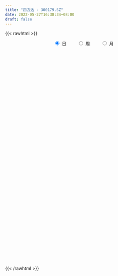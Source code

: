 ```yaml
---
title: "四方达 - 300179.SZ"
date: 2022-05-27T16:38:34+08:00
draft: false
---
```

{{< rawhtml >}}
    <div style="text-align: center">
        <label style="padding: 1rem;"><input style="margin-right: .5rem" type="radio" name="period" value="D" checked onclick="period_change(this)">日</label>
        <label style="padding: 1rem;"><input style="margin-right: .5rem" type="radio" name="period" value="W" onclick="period_change(this)">周</label>
        <label style="padding: 1rem;"><input style="margin-right: .5rem" type="radio" name="period" value="M" onclick="period_change(this)">月</label>
    </div>
    <div id="chart" style="height: 700px;"></div> 
    <script type="text/javascript">
        const D_v = [55169.76,237509.54,152431.48,102736.23,116347.28,94625.48,165888.0,326214.91,194761.85,277902.95,193048.29,144049.27,241532.39,280758.74,177147.04,230663.8,200253.14,243529.8,210269.92,152277.97,137807.2,123962.11,179457.22,224745.73,140567.1,150148.0,145175.74,113286.34,100735.34,136089.34,76545.89,95438.8,76073.37,92843.71,89727.0,61345.0,94853.0,81480.08,85098.0,127140.0,215016.65,155939.0,80072.23,90619.62,118832.3,139586.12,148298.43,118377.57,134030.0,152341.0,156439.61,142626.3,156570.6,143715.62,214878.84,154835.77,396480.86,374809.06,304233.77,292004.77,316497.52,232256.82,272748.02,628892.1899999999,464634.64,293963.44,210597.62,199505.0,682439.4300000001,993105.51,1148674.27,785308.36,878666.96,735585.05,772302.42,752712.5600000001,797863.71,833692.0699999999,472654.83,403532.79,484948.3,328249.71,331007.19,409784.98,498192.49,421152.36,491768.47,1095011.3999999999,644538.83,480660.0,349260.53,338906.07,213437.29,233504.9,433510.05,644675.78,741785.73,617320.4399999999,581242.96,586324.15,603654.55,571048.5,517440.82,679176.11,545571.96,502519.05,345502.3,474623.61,299179.25,271826.0,409347.2,382516.06,404260.24,363131.75,250948.57,414345.89,414756.64,504450.85,409149.7,559003.6,410180.44,371938.63,1093856.29,850964.03,590948.91,528193.53,395915.1,544866.01,392491.25,233895.18,226602.18,205789.87,380978.02,306729.76,203116.91,142967.67,222742.0,124529.02,97967.75,86202.42,151719.15,117739.23,127851.02,129588.48,144702.13,104345.3,113317.27,96699.07,75177.24,78412.06,175849.96,103275.02,107089.46,113549.1,190351.18,106105.94,66921.1,97752.57,69471.8,65305.05,56850.07,72501.08,42695.34,53534.77,71581.44,73802.54,211637.74,131926.47,72972.08,50324.61,60859.6,87342.31,27950.0,45683.37,59989.59,69652.61,37188.01,57978.0,49970.17,53156.74,57297.32,115356.38,75493.81,87256.42,61593.8,114878.4,299278.45,213695.92,291525.32,136023.0,99035.44,93867.22,70380.62,123637.77,141889.32,102283.08,110621.65,99440.02,111048.45,61665.22,65195.0,104443.99,93196.04,70375.98,39947.0,89115.56,77747.73,54127.78,49291.04,72540.38,110166.93,71597.56,97452.83,78560.32,203919.24,167678.32,141431.27,90365.01,81401.93,65323.98,58182.2,53412.51,60390.0,67888.07,56710.0,51309.65,89157.39,95162.22,93472.0,96591.45,77917.01,62577.6,100524.22,91894.72,68030.71,105859.43,87480.05,212513.67,80926.77,136527.55,165673.23,97849.28,174812.25,158553.96,112602.77,125278.71,163771.38,84279.71,62081.0,102017.6]
const D_histogram = [0.0,0.0210598291,0.0292786714,0.0257605716,0.0277752277,0.0247924946,0.0289881738,0.045055248,0.0529400673,0.0685641209,0.0676420138,0.0556050858,0.0581656928,0.0689707727,0.0631598809,0.0604967917,0.0700192296,0.0820533135,0.0699548967,0.0444818271,0.0169651545,0.004887633,0.0094908223,0.0255625731,0.0243092903,0.0198654252,0.0014840861,-0.0278636771,-0.0503576612,-0.0832162981,-0.0989611222,-0.1195210104,-0.120050686,-0.1038953662,-0.0868267774,-0.0756262271,-0.0595839604,-0.0520611608,-0.0412194248,-0.0274954849,-0.011345446,-0.0193844172,-0.0280791082,-0.0219869409,-0.008810436,0.0062212112,0.0209752857,0.0219706105,0.0231744384,0.0039713736,-0.0365973808,-0.0341026274,-0.0116894968,0.0118489698,0.0310027839,0.0463336465,0.0743135003,0.103479958,0.1035455781,0.1087444516,0.1230221309,0.1081380162,0.1080566441,0.1565782784,0.1624634475,0.1288207529,0.0757018159,0.0436200688,0.1124602303,0.2591983767,0.3564955432,0.3849822259,0.3960488311,0.3494035227,0.3090776727,0.152230496,0.1561397631,0.0828341451,-0.0026672526,-0.0721792258,-0.113821008,-0.1476772983,-0.1968785864,-0.2073593415,-0.1765943684,-0.1652218164,-0.1355911735,-0.0389632399,-0.0055130254,-0.0453111634,-0.1077705631,-0.2026117525,-0.2402017353,-0.3025692606,-0.2227072746,-0.0860954373,0.0746536816,0.1838606215,0.1965439843,0.229940179,0.2255425871,0.2137656463,0.1649466156,0.1563585054,0.1137297597,0.0096208012,-0.0363278685,-0.1262942551,-0.2031081654,-0.2544251889,-0.2462861198,-0.2249971636,-0.213938247,-0.241292271,-0.2313884577,-0.2038675367,-0.1458609382,-0.0784748058,-0.0270705183,0.0225326628,0.0377228294,0.0164214277,0.1047914322,0.1083348503,0.0876340638,0.088360805,0.0831331172,0.1023376476,0.0698836438,0.0225475011,-0.0170083667,-0.0438317698,-0.0324507334,-0.0678459756,-0.1126806253,-0.1308302825,-0.1705716311,-0.1894653274,-0.1932316738,-0.1830495784,-0.1495633624,-0.1347939247,-0.1156302241,-0.1116841021,-0.1223337882,-0.129807567,-0.1173723338,-0.0979482909,-0.0774915006,-0.0719612267,-0.054852667,-0.0669967924,-0.0896666769,-0.0779741902,-0.0349684294,-0.0115250929,0.0054741676,-0.0067199122,0.0042860426,0.017759431,0.0109727553,-0.0100963063,-0.0172917985,-0.0319675877,-0.0230480969,0.0047126516,0.0434549065,0.0263234009,0.0094709084,0.0019514418,0.0064150597,-0.0112152938,-0.0238750006,-0.0563136793,-0.0508191703,-0.017253842,0.0092111483,0.041304631,0.0477078134,0.037564412,0.036003172,0.0519462049,0.0536557085,0.0679300104,0.0757748661,0.0924076325,0.1492038499,0.1876511949,0.211516477,0.2053635592,0.1725921765,0.1550938919,0.1343305786,0.1276193285,0.0838278659,0.0520849899,-0.0005550657,-0.0501306153,-0.0408272878,-0.0454304172,-0.0820175314,-0.1493102287,-0.1534849617,-0.1456096797,-0.1340917031,-0.1295231982,-0.1273402366,-0.1220094513,-0.1236415082,-0.1362903237,-0.1082836304,-0.0840959807,-0.037851253,-0.0062847725,0.0335865234,0.0937272161,0.1287445378,0.1458859166,0.1448483281,0.1480951845,0.1196963416,0.0841656691,0.0394538835,0.0359138611,0.0302034491,0.0227250116,0.0004387613,0.006414611,-0.0410608933,-0.1098836908,-0.1001599302,-0.0842439941,-0.0293513614,0.0139752598,0.0349858906,0.067631558,0.0929408222,0.1306203093,0.1501677456,0.1691087484,0.1952257716,0.2029666997,0.2136376924,0.1753211005,0.1423706048,0.1282261883,0.051013435,0.0084014502,-0.0281777469,-0.0602702981]
const D_fast = [0.0,0.0263247863,0.0418632966,0.0447853397,0.0537438026,0.0569591932,0.0684019158,0.0957328021,0.1168526382,0.149617722,0.1656061184,0.1674704618,0.184572492,0.212620265,0.2225993434,0.2350604522,0.2620876976,0.2946351098,0.3000254172,0.2856728043,0.2623974204,0.2515418071,0.258517702,0.280980096,0.2858041358,0.286326627,0.2683163095,0.232002627,0.1969192276,0.1432565161,0.1027714115,0.0523312707,0.0217889236,0.0119704019,0.0073322963,-0.0003737101,0.0007725665,-0.0047199241,-0.0041830444,0.0026670243,0.0159807017,0.0030956262,-0.0126188418,-0.0120234097,-0.0010495138,0.0155374361,0.0355353321,0.0420233095,0.0490207469,0.0308105256,-0.018907574,-0.0249384774,-0.0054477211,0.0210529879,0.047957498,0.0748717723,0.1214300012,0.1764664483,0.202418463,0.2348034493,0.2798366614,0.2919870508,0.3189198396,0.4065860435,0.4530870746,0.4516495681,0.4174560851,0.3962793553,0.4932345743,0.7047723148,0.8911933672,1.0159256064,1.1260044193,1.1667099916,1.2036535597,1.084864007,1.127808215,1.0752111332,0.9890429224,0.9014861427,0.8313891086,0.7606134937,0.662192559,0.5998719685,0.5864883495,0.5565554475,0.5522882969,0.6391754205,0.6712473787,0.6201214499,0.5307194094,0.3852252818,0.2875848652,0.1495750247,0.1737601922,0.2888481701,0.4682607094,0.6234328046,0.6852521636,0.776133403,0.8281214579,0.8697859286,0.8622035519,0.892705068,0.8785087623,0.7768050041,0.7217743672,0.6002344168,0.4726434651,0.3577201444,0.3042876836,0.2693273489,0.2269017037,0.1392246119,0.0912813108,0.0678353477,0.0893767117,0.1371441426,0.1817808005,0.2370171473,0.2616380213,0.2444419765,0.3590098391,0.3896369697,0.3908446992,0.4136616417,0.4292172332,0.4740061754,0.4590230826,0.4173238152,0.3735158556,0.3357345101,0.3390028632,0.2866461271,0.213641321,0.1627840933,0.0803998368,0.0141398087,-0.0379344562,-0.0735147553,-0.07741938,-0.0963484235,-0.1060922789,-0.1300671824,-0.1713003156,-0.2112259861,-0.2281338364,-0.2331968663,-0.232112951,-0.2445729838,-0.2411775908,-0.2700709144,-0.3151574681,-0.322958529,-0.2886948755,-0.2681328122,-0.2497650098,-0.2636390677,-0.2515616022,-0.2336483561,-0.2376918429,-0.2612849811,-0.2728034229,-0.295471109,-0.2923136424,-0.2633747311,-0.2137687495,-0.224319405,-0.2388041703,-0.2458357765,-0.2397683936,-0.2602025706,-0.2788310276,-0.325348126,-0.3325584097,-0.3033065418,-0.2745387645,-0.232119124,-0.2137889883,-0.2145412866,-0.2071017337,-0.1781721496,-0.1630487188,-0.1317919144,-0.1050033421,-0.0652686676,0.0288285123,0.114188656,0.1909330574,0.2361210293,0.2464976908,0.2677728792,0.2805922105,0.3057857925,0.2829512964,0.2642296679,0.2114508459,0.1493426424,0.148439148,0.1324784143,0.0753869173,-0.0292333372,-0.0717793106,-0.1003064486,-0.1223113977,-0.1501236924,-0.17977579,-0.2049473674,-0.2374898014,-0.2842111978,-0.2832754121,-0.2801117576,-0.2433298431,-0.2133345557,-0.165066629,-0.0814941323,-0.0142906761,0.0393221819,0.0744966754,0.1147673278,0.1162925703,0.1018033151,0.0669550004,0.0723934433,0.0742338935,0.072436709,0.0502601489,0.0578396515,0.0000989238,-0.0961947964,-0.1115110183,-0.1166560808,-0.0691012884,-0.0222808523,0.0074762512,0.057029808,0.1055742779,0.1759088422,0.2329982149,0.2942164048,0.3691398709,0.427622474,0.4917028898,0.497216573,0.4998587285,0.5177708591,0.4533114645,0.4127998423,0.3691762085,0.3220160828]
const D_slow = [0.0,0.0052649573,0.0125846251,0.019024768,0.025968575,0.0321666986,0.0394137421,0.0506775541,0.0639125709,0.0810536011,0.0979641046,0.111865376,0.1264067992,0.1436494924,0.1594394626,0.1745636605,0.1920684679,0.2125817963,0.2300705205,0.2411909772,0.2454322659,0.2466541741,0.2490268797,0.255417523,0.2614948455,0.2664612018,0.2668322234,0.2598663041,0.2472768888,0.2264728143,0.2017325337,0.1718522811,0.1418396096,0.1158657681,0.0941590737,0.0752525169,0.0603565268,0.0473412366,0.0370363804,0.0301625092,0.0273261477,0.0224800434,0.0154602664,0.0099635311,0.0077609221,0.0093162249,0.0145600464,0.020052699,0.0258463086,0.026839152,0.0176898068,0.0091641499,0.0062417757,0.0092040182,0.0169547141,0.0285381258,0.0471165008,0.0729864903,0.0988728849,0.1260589978,0.1568145305,0.1838490346,0.2108631956,0.2500077652,0.290623627,0.3228288153,0.3417542692,0.3526592864,0.380774344,0.4455739382,0.534697824,0.6309433805,0.7299555882,0.8173064689,0.8945758871,0.9326335111,0.9716684518,0.9923769881,0.991710175,0.9736653685,0.9452101165,0.908290792,0.8590711454,0.80723131,0.7630827179,0.7217772638,0.6878794704,0.6781386604,0.6767604041,0.6654326133,0.6384899725,0.5878370343,0.5277866005,0.4521442854,0.3964674667,0.3749436074,0.3936070278,0.4395721832,0.4887081792,0.546193224,0.6025788708,0.6560202824,0.6972569363,0.7363465626,0.7647790025,0.7671842028,0.7581022357,0.7265286719,0.6757516306,0.6121453334,0.5505738034,0.4943245125,0.4408399507,0.380516883,0.3226697686,0.2717028844,0.2352376498,0.2156189484,0.2088513188,0.2144844845,0.2239151919,0.2280205488,0.2542184068,0.2813021194,0.3032106354,0.3253008366,0.3460841159,0.3716685278,0.3891394388,0.3947763141,0.3905242224,0.3795662799,0.3714535966,0.3544921027,0.3263219463,0.2936143757,0.2509714679,0.2036051361,0.1552972176,0.109534823,0.0721439824,0.0384455013,0.0095379452,-0.0183830803,-0.0489665274,-0.0814184191,-0.1107615026,-0.1352485753,-0.1546214504,-0.1726117571,-0.1863249239,-0.203074122,-0.2254907912,-0.2449843387,-0.2537264461,-0.2566077193,-0.2552391774,-0.2569191555,-0.2558476448,-0.2514077871,-0.2486645982,-0.2511886748,-0.2555116244,-0.2635035213,-0.2692655456,-0.2680873827,-0.257223656,-0.2506428058,-0.2482750787,-0.2477872183,-0.2461834533,-0.2489872768,-0.2549560269,-0.2690344468,-0.2817392394,-0.2860526998,-0.2837499128,-0.273423755,-0.2614968017,-0.2521056987,-0.2431049057,-0.2301183544,-0.2167044273,-0.1997219247,-0.1807782082,-0.1576763001,-0.1203753376,-0.0734625389,-0.0205834196,0.0307574702,0.0739055143,0.1126789873,0.1462616319,0.178166464,0.1991234305,0.212144678,0.2120059116,0.1994732578,0.1892664358,0.1779088315,0.1574044487,0.1200768915,0.0817056511,0.0453032311,0.0117803054,-0.0206004942,-0.0524355533,-0.0829379161,-0.1138482932,-0.1479208741,-0.1749917817,-0.1960157769,-0.2054785901,-0.2070497832,-0.1986531524,-0.1752213484,-0.1430352139,-0.1065637348,-0.0703516528,-0.0333278566,-0.0034037712,0.017637646,0.0275011169,0.0364795822,0.0440304444,0.0497116973,0.0498213877,0.0514250404,0.0411598171,0.0136888944,-0.0113510881,-0.0324120867,-0.039749927,-0.0362561121,-0.0275096394,-0.0106017499,0.0126334556,0.0452885329,0.0828304693,0.1251076564,0.1739140993,0.2246557742,0.2780651974,0.3218954725,0.3574881237,0.3895446708,0.4022980295,0.4043983921,0.3973539553,0.3822863808]
const D_data = [['2021-05-18', 5.12, 5.2, 5.1, 5.22],['2021-05-19', 5.18, 5.53, 5.15, 5.64],['2021-05-20', 5.43, 5.47, 5.4, 5.64],['2021-05-21', 5.48, 5.36, 5.36, 5.52],['2021-05-24', 5.39, 5.45, 5.36, 5.55],['2021-05-25', 5.45, 5.41, 5.33, 5.47],['2021-05-26', 5.41, 5.53, 5.36, 5.63],['2021-05-27', 5.5, 5.77, 5.5, 5.98],['2021-05-28', 5.76, 5.78, 5.65, 5.85],['2021-05-31', 5.79, 6.0, 5.68, 6.09],['2021-06-01', 5.98, 5.9, 5.86, 6.06],['2021-06-02', 5.86, 5.79, 5.73, 5.97],['2021-06-03', 5.78, 6.01, 5.75, 6.04],['2021-06-04', 5.97, 6.22, 5.78, 6.24],['2021-06-07', 6.1, 6.1, 6.05, 6.29],['2021-06-08', 6.06, 6.19, 6.01, 6.49],['2021-06-09', 6.19, 6.44, 6.19, 6.48],['2021-06-10', 6.36, 6.62, 6.29, 6.77],['2021-06-11', 6.62, 6.41, 6.39, 6.73],['2021-06-15', 6.38, 6.22, 6.16, 6.57],['2021-06-16', 6.25, 6.11, 6.1, 6.41],['2021-06-17', 6.15, 6.24, 6.1, 6.32],['2021-06-18', 6.21, 6.47, 6.12, 6.64],['2021-06-21', 6.51, 6.72, 6.41, 6.98],['2021-06-22', 6.72, 6.6, 6.56, 6.77],['2021-06-23', 6.59, 6.6, 6.55, 6.83],['2021-06-24', 6.58, 6.41, 6.36, 6.64],['2021-06-25', 6.41, 6.17, 6.16, 6.45],['2021-06-28', 6.16, 6.12, 6.07, 6.27],['2021-06-29', 6.12, 5.82, 5.82, 6.12],['2021-06-30', 5.85, 5.86, 5.81, 5.93],['2021-07-01', 5.87, 5.64, 5.61, 5.9],['2021-07-02', 5.65, 5.76, 5.65, 5.8],['2021-07-05', 5.85, 5.94, 5.85, 6.02],['2021-07-06', 5.96, 5.98, 5.85, 6.08],['2021-07-07', 5.94, 5.93, 5.88, 6.01],['2021-07-08', 5.93, 6.02, 5.86, 6.04],['2021-07-09', 6.02, 5.94, 5.86, 6.03],['2021-07-12', 5.97, 6.0, 5.91, 6.07],['2021-07-13', 6.0, 6.08, 5.84, 6.12],['2021-07-14', 6.05, 6.18, 5.93, 6.25],['2021-07-15', 6.15, 5.89, 5.88, 6.25],['2021-07-16', 5.85, 5.82, 5.81, 5.92],['2021-07-19', 5.78, 5.98, 5.78, 6.04],['2021-07-20', 5.92, 6.11, 5.83, 6.11],['2021-07-21', 6.08, 6.21, 6.03, 6.25],['2021-07-22', 6.21, 6.3, 6.13, 6.35],['2021-07-23', 6.25, 6.19, 6.09, 6.32],['2021-07-26', 6.2, 6.22, 5.98, 6.29],['2021-07-27', 6.22, 5.93, 5.9, 6.3],['2021-07-28', 5.89, 5.49, 5.35, 5.89],['2021-07-29', 5.59, 5.9, 5.57, 5.97],['2021-07-30', 5.89, 6.2, 5.88, 6.22],['2021-08-02', 6.29, 6.34, 6.15, 6.38],['2021-08-03', 6.3, 6.42, 6.24, 6.58],['2021-08-04', 6.47, 6.5, 6.4, 6.62],['2021-08-05', 6.51, 6.83, 6.44, 7.22],['2021-08-06', 6.71, 7.08, 6.61, 7.2],['2021-08-09', 7.09, 6.89, 6.8, 7.27],['2021-08-10', 6.78, 7.07, 6.77, 7.08],['2021-08-11', 7.07, 7.35, 7.02, 7.5],['2021-08-12', 7.25, 7.1, 7.02, 7.29],['2021-08-13', 7.06, 7.36, 6.97, 7.41],['2021-08-16', 7.6, 8.24, 7.1, 8.3],['2021-08-17', 7.96, 8.02, 7.66, 8.18],['2021-08-18', 7.82, 7.61, 7.56, 7.98],['2021-08-19', 7.57, 7.26, 7.16, 7.59],['2021-08-20', 7.28, 7.39, 7.11, 7.69],['2021-08-23', 7.55, 8.87, 7.55, 8.87],['2021-08-24', 9.5, 10.64, 9.31, 10.64],['2021-08-25', 11.0, 11.0, 10.35, 11.7],['2021-08-26', 10.97, 10.86, 10.18, 11.12],['2021-08-27', 10.61, 11.16, 10.44, 11.55],['2021-08-30', 10.5, 10.75, 10.2, 11.3],['2021-08-31', 11.17, 10.98, 10.51, 11.79],['2021-09-01', 10.4, 9.3, 9.21, 10.85],['2021-09-02', 9.25, 11.16, 9.25, 11.16],['2021-09-03', 11.65, 10.24, 10.02, 11.65],['2021-09-06', 10.39, 9.83, 9.7, 10.54],['2021-09-07', 9.91, 9.72, 9.6, 9.96],['2021-09-08', 9.58, 9.83, 9.48, 10.2],['2021-09-09', 9.66, 9.75, 9.59, 9.96],['2021-09-10', 9.72, 9.32, 9.22, 9.77],['2021-09-13', 9.38, 9.6, 9.3, 9.96],['2021-09-14', 9.45, 10.13, 9.26, 10.39],['2021-09-15', 9.78, 9.97, 9.45, 10.39],['2021-09-16', 10.0, 10.29, 9.91, 10.95],['2021-09-17', 10.01, 11.5, 9.66, 12.35],['2021-09-22', 11.01, 11.14, 10.46, 11.35],['2021-09-23', 11.0, 10.28, 10.01, 11.12],['2021-09-24', 10.12, 9.75, 9.72, 10.64],['2021-09-27', 9.75, 8.88, 8.66, 9.96],['2021-09-28', 8.87, 9.14, 8.81, 9.34],['2021-09-29', 9.21, 8.41, 8.36, 9.29],['2021-09-30', 8.61, 10.09, 8.61, 10.09],['2021-10-08', 10.89, 11.32, 10.53, 11.63],['2021-10-11', 11.49, 12.48, 10.71, 13.28],['2021-10-12', 12.5, 12.73, 12.1, 13.19],['2021-10-13', 12.33, 12.07, 11.54, 12.4],['2021-10-14', 12.09, 12.7, 11.71, 12.97],['2021-10-15', 12.5, 12.57, 12.14, 13.7],['2021-10-18', 11.92, 12.7, 11.92, 13.47],['2021-10-19', 12.49, 12.32, 12.03, 12.75],['2021-10-20', 12.28, 12.9, 11.85, 13.55],['2021-10-21', 12.84, 12.55, 12.15, 13.08],['2021-10-22', 12.24, 11.54, 11.47, 12.38],['2021-10-25', 11.92, 11.96, 11.46, 12.05],['2021-10-26', 11.8, 11.08, 11.03, 11.81],['2021-10-27', 11.13, 10.76, 10.56, 11.13],['2021-10-28', 10.72, 10.64, 10.52, 11.06],['2021-10-29', 10.76, 11.15, 10.61, 11.6],['2021-11-01', 10.94, 11.28, 10.66, 11.33],['2021-11-02', 11.08, 11.13, 10.86, 11.73],['2021-11-03', 11.12, 10.48, 10.29, 11.12],['2021-11-04', 10.43, 10.76, 10.39, 10.86],['2021-11-05', 10.6, 10.95, 10.44, 11.2],['2021-11-08', 10.78, 11.46, 10.68, 11.49],['2021-11-09', 11.3, 11.86, 11.22, 11.95],['2021-11-10', 11.81, 11.97, 11.37, 12.12],['2021-11-11', 11.94, 12.25, 11.7, 12.78],['2021-11-12', 12.28, 12.05, 11.77, 12.35],['2021-11-15', 12.0, 11.63, 11.6, 12.35],['2021-11-16', 11.55, 13.27, 11.55, 13.96],['2021-11-17', 13.1, 12.58, 11.95, 13.19],['2021-11-18', 12.55, 12.35, 12.1, 12.89],['2021-11-19', 12.31, 12.68, 12.01, 13.1],['2021-11-22', 12.71, 12.71, 12.2, 12.9],['2021-11-23', 12.51, 13.18, 12.5, 13.57],['2021-11-24', 13.0, 12.62, 12.38, 13.1],['2021-11-25', 12.62, 12.31, 12.23, 12.8],['2021-11-26', 12.2, 12.23, 12.12, 12.71],['2021-11-29', 11.88, 12.24, 11.55, 12.34],['2021-11-30', 12.41, 12.7, 12.35, 13.13],['2021-12-01', 12.49, 12.06, 12.02, 12.71],['2021-12-02', 11.98, 11.7, 11.6, 11.99],['2021-12-03', 11.71, 11.81, 11.45, 11.85],['2021-12-06', 11.71, 11.3, 11.01, 11.77],['2021-12-07', 11.31, 11.29, 11.21, 11.65],['2021-12-08', 11.21, 11.29, 11.05, 11.49],['2021-12-09', 11.33, 11.35, 11.19, 11.46],['2021-12-10', 11.53, 11.64, 11.53, 11.75],['2021-12-13', 11.41, 11.43, 11.3, 11.65],['2021-12-14', 11.43, 11.48, 11.31, 11.75],['2021-12-15', 11.39, 11.26, 11.12, 11.46],['2021-12-16', 11.21, 10.96, 10.89, 11.3],['2021-12-17', 10.85, 10.84, 10.71, 10.96],['2021-12-20', 10.85, 10.99, 10.62, 11.04],['2021-12-21', 10.88, 11.06, 10.87, 11.25],['2021-12-22', 11.06, 11.09, 10.87, 11.14],['2021-12-23', 11.08, 10.89, 10.76, 11.08],['2021-12-24', 10.81, 11.02, 10.46, 11.35],['2021-12-27', 10.89, 10.59, 10.55, 10.9],['2021-12-28', 10.52, 10.27, 10.25, 10.6],['2021-12-29', 10.25, 10.57, 10.2, 10.78],['2021-12-30', 10.5, 11.03, 10.5, 11.21],['2021-12-31', 11.03, 10.91, 10.85, 11.12],['2022-01-04', 10.98, 10.9, 10.71, 11.08],['2022-01-05', 10.9, 10.51, 10.45, 11.02],['2022-01-06', 10.64, 10.76, 10.36, 10.88],['2022-01-07', 10.72, 10.83, 10.58, 10.95],['2022-01-10', 10.9, 10.57, 10.5, 10.9],['2022-01-11', 10.57, 10.28, 10.2, 10.83],['2022-01-12', 10.29, 10.33, 10.22, 10.48],['2022-01-13', 10.33, 10.12, 10.12, 10.39],['2022-01-14', 10.1, 10.34, 10.0, 10.58],['2022-01-17', 10.45, 10.63, 10.3, 10.72],['2022-01-18', 10.68, 10.93, 10.67, 11.3],['2022-01-19', 10.61, 10.28, 10.16, 10.7],['2022-01-20', 10.28, 10.17, 10.14, 10.39],['2022-01-21', 10.15, 10.19, 10.01, 10.3],['2022-01-24', 10.1, 10.3, 10.09, 10.6],['2022-01-25', 10.21, 9.95, 9.7, 10.25],['2022-01-26', 9.9, 9.88, 9.83, 10.09],['2022-01-27', 9.87, 9.44, 9.44, 10.02],['2022-01-28', 9.44, 9.76, 9.44, 9.9],['2022-02-07', 10.0, 10.15, 9.97, 10.45],['2022-02-08', 10.27, 10.18, 10.06, 10.27],['2022-02-09', 10.19, 10.39, 10.08, 10.42],['2022-02-10', 10.29, 10.17, 10.09, 10.39],['2022-02-11', 10.12, 9.95, 9.92, 10.16],['2022-02-14', 9.95, 10.02, 9.95, 10.28],['2022-02-15', 10.02, 10.28, 10.02, 10.73],['2022-02-16', 10.12, 10.16, 10.0, 10.28],['2022-02-17', 10.12, 10.38, 10.04, 10.44],['2022-02-18', 10.29, 10.39, 10.25, 10.47],['2022-02-21', 10.47, 10.61, 10.43, 10.75],['2022-02-22', 10.55, 11.39, 10.54, 11.42],['2022-02-23', 11.15, 11.54, 11.03, 11.56],['2022-02-24', 11.51, 11.68, 11.29, 12.15],['2022-02-25', 11.51, 11.52, 11.28, 11.67],['2022-02-28', 11.6, 11.24, 11.2, 11.84],['2022-03-01', 11.25, 11.44, 11.19, 11.5],['2022-03-02', 11.58, 11.43, 11.36, 11.62],['2022-03-03', 11.45, 11.66, 11.42, 11.87],['2022-03-04', 11.65, 11.17, 10.99, 11.65],['2022-03-07', 11.2, 11.2, 11.0, 11.58],['2022-03-08', 11.2, 10.76, 10.6, 11.45],['2022-03-09', 10.71, 10.53, 9.97, 10.89],['2022-03-10', 10.81, 11.15, 10.65, 11.25],['2022-03-11', 11.08, 10.98, 10.69, 11.08],['2022-03-14', 10.81, 10.44, 10.41, 10.88],['2022-03-15', 10.44, 9.7, 9.64, 10.45],['2022-03-16', 9.9, 10.19, 9.7, 10.28],['2022-03-17', 10.3, 10.24, 10.19, 10.55],['2022-03-18', 10.36, 10.23, 10.14, 10.39],['2022-03-21', 10.25, 10.08, 9.92, 10.27],['2022-03-22', 10.0, 9.96, 9.9, 10.22],['2022-03-23', 9.86, 9.91, 9.83, 10.03],['2022-03-24', 9.84, 9.72, 9.67, 9.9],['2022-03-25', 9.7, 9.42, 9.33, 9.82],['2022-03-28', 9.3, 9.85, 9.1, 9.95],['2022-03-29', 9.89, 9.84, 9.68, 10.25],['2022-03-30', 9.84, 10.23, 9.7, 10.26],['2022-03-31', 10.32, 10.21, 10.04, 10.42],['2022-04-01', 10.27, 10.49, 10.2, 11.15],['2022-04-06', 10.35, 11.04, 10.25, 11.1],['2022-04-07', 10.95, 11.05, 10.88, 11.42],['2022-04-08', 11.45, 11.06, 10.73, 11.45],['2022-04-11', 10.9, 10.98, 10.85, 11.24],['2022-04-12', 10.84, 11.15, 10.71, 11.2],['2022-04-13', 11.12, 10.79, 10.73, 11.12],['2022-04-14', 10.86, 10.61, 10.59, 10.95],['2022-04-15', 10.51, 10.33, 10.2, 10.67],['2022-04-18', 10.31, 10.75, 10.12, 10.88],['2022-04-19', 10.84, 10.73, 10.63, 11.08],['2022-04-20', 10.68, 10.7, 10.58, 10.93],['2022-04-21', 10.78, 10.45, 10.36, 10.89],['2022-04-22', 10.35, 10.77, 10.13, 10.78],['2022-04-25', 10.65, 9.98, 9.98, 10.74],['2022-04-26', 9.93, 9.34, 9.32, 10.1],['2022-04-27', 9.19, 10.08, 9.14, 10.09],['2022-04-28', 9.91, 10.15, 9.79, 10.32],['2022-04-29', 10.19, 10.78, 10.12, 10.9],['2022-05-05', 10.76, 10.89, 10.6, 11.15],['2022-05-06', 10.66, 10.8, 10.59, 11.04],['2022-05-09', 10.6, 11.13, 10.6, 11.25],['2022-05-10', 10.95, 11.26, 10.88, 11.38],['2022-05-11', 11.43, 11.68, 11.3, 12.2],['2022-05-12', 11.71, 11.73, 11.49, 11.94],['2022-05-13', 11.86, 11.97, 11.55, 12.02],['2022-05-16', 11.99, 12.35, 11.97, 12.56],['2022-05-17', 12.37, 12.4, 12.18, 12.45],['2022-05-18', 12.5, 12.69, 12.15, 12.83],['2022-05-19', 12.68, 12.2, 12.1, 12.85],['2022-05-20', 12.21, 12.25, 11.95, 12.4],['2022-05-23', 12.24, 12.52, 12.06, 12.7],['2022-05-24', 12.49, 11.61, 11.58, 12.59],['2022-05-25', 11.67, 11.8, 11.42, 11.95],['2022-05-26', 11.77, 11.71, 11.53, 11.88],['2022-05-27', 11.76, 11.6, 11.51, 12.18]]
const W_v = [297440.05,291575.4,1185403.78,585018.85,492382.2999999999,526064.01,238139.44,282266.43,373721.45,425961.47,280416.79,212703.6,265617.56,251675.56,169899.32,220866.85,164764.67,124532.08,137432.62,100180.35,89087.7,85876.9,65661.18,111355.04,85587.81,106247.05,84340.62,148015.96,124181.32,275556.56,80530.59,28595.61,93272.93,81373.68,112225.57,90520.77,143919.87,85420.56,83289.42,70334.06,103042.55,35311.54,101866.57,155299.92,155631.72,139977.34,77068.74,66883.25,43643.78,131561.92,165875.69,245979.42,413488.4,181938.13,161609.33,156231.07,160891.38,88694.53,95131.39,105113.34,299884.45,252717.52,121027.07,177039.6,163616.52,108254.82,108254.4,103239.14,241555.95,185858.53,162451.18,164775.9,206102.8,112408.87,127342.0,57561.0,126088.12,155259.64,108488.4,102933.0,139644.28,234527.86,417803.96,520245.99,356109.21,389561.78,281911.43,281687.88,368418.69,641596.12,1202426.5900000001,251095.81,363715.97,268385.93,359188.4,365147.59,166391.33,254734.8,247803.35,305700.97,421892.49,1029961.7000000001,986174.37,1192696.3199999998,1136459.47,577309.6800000001,323853.59,297389.29,240964.06,344218.36,288089.65,332611.73,285574.68,33588.0,281925.14,404000.52,554848.59,419432.47,207198.42,184679.4,230645.8,202818.29,317381.17,268735.05,532430.97,1203199.3500000001,529310.96,1177259.3400000001,811552.13,469693.48,476679.97,330275.31,586711.0800000001,565789.29,965235.3500000001,973952.96,623500.9800000001,499963.22,525675.73,410214.29,305882.18,543660.9,390974.66,267506.82,301268.37,303002.02,209444.97,286180.56,186488.96,216742.78,115254.64,309886.95,551494.0800000001,467485.9399999999,344316.71,309386.59,456508.22,657207.11,481384.28,806637.62,1519766.1299999999,3876151.0699999998,2896656.75,3250291.77,878369.9,464051.55,2499476.0700000003,2744842.1399999997,4923128.9199999999,3375035.0600000001,1864251.0,1139542.5600000001,1115292.6200000001,801324.4,798780.41,747011.7899999999,817398.14,532574.52,819795.71,711153.15,645264.77,545169.64,388872.0,283155.28,237162.7,603122.58,836662.55,1783171.9200000004,1247740.0800000001,752130.05,357748.93,591973.79,587406.24,562621.8200000001,411825.31,234373.45,684897.4399999999,668546.67,897837.5199999999,1137291.6400000001,1061863.7,593504.5,773922.91,484882.74,420248.79,663265.88,615714.04,742007.5099999999,1284720.1499999999,1417740.9000000001,1797592.8900000001,4488194.5299999993,3892155.8100000001,2020392.8199999998,2915909.7000000002,1474459.3600000001,1219358.3100000001,644675.78,3130327.8300000001,2815756.4399999999,1800478.3599999999,1815202.5100000002,2297541.23,3435901.3900000006,1793769.7199999997,1239582.23,683160.3400000001,624226.16,539455.6,620370.7,299450.52,297162.7,540663.4400000001,281824.87,267945.53,396997.73,1055401.0900000001,528810.3700000001,485058.42,373158.01,342822.49,561696.88,399474.6,318710.62,360227.33,431082.28,159925.43,623307.47,709491.49,537428.4]
const W_histogram = [0.0,-0.0177796011,0.0276916698,0.0392293998,0.0448605293,0.0578728745,0.052897476,0.056290641,0.0542971883,0.0494826129,0.0367278524,0.0264671792,0.0314448018,0.0066291509,-0.0028807893,-0.0430143651,-0.0605606205,-0.0955919184,-0.1223166065,-0.1260986116,-0.1333688844,-0.1283685897,-0.1185186814,-0.092677857,-0.0705807571,-0.0587135758,-0.0531722274,-0.0385675921,-0.0510857719,-0.0700800092,-0.062723861,-0.0471227248,-0.0219013759,0.0086518676,0.0305935889,0.0149471123,0.0453673421,0.0605053192,0.0548138985,0.0299288696,0.0114615832,-0.0066360959,-0.002886881,0.0183860962,0.0456118259,0.0576216086,0.0517455064,0.0360168378,0.0142744639,-0.0311195769,-0.0993854716,-0.1117093919,-0.1143111412,-0.105750843,-0.1207282608,-0.1074127169,-0.1112210028,-0.1014029448,-0.0903221354,-0.0642489153,-0.034664179,-0.0078475744,0.0006830575,0.014796071,-0.0091769337,-0.0131838961,0.0013965048,0.0122836389,0.0476668731,0.0521189307,0.0630735755,0.0738823084,0.0757086846,0.0657974804,0.0541511778,0.0483181214,0.0492408139,0.0501593315,0.0462413058,0.0323974086,0.036890144,0.0578085226,0.077295837,0.0929334724,0.1028036757,0.1187988654,0.117695669,0.1266547441,0.1213469502,0.1361229017,0.1302444036,0.083262287,0.039759672,-0.0047647928,-0.0104238016,-0.0237706022,-0.0537669656,-0.053543264,-0.0306749675,-0.0289039524,-0.015807084,0.0211156279,0.0793802634,0.1040329605,0.1066887847,0.0705988247,0.040123861,0.0182736819,-0.0024594688,0.0079688729,0.0247725756,0.0176655468,-0.0052957386,-0.0237873151,-0.0108845588,-0.003532201,0.0083495435,0.0074503232,-0.0002298285,-0.0123568925,-0.0080299884,-0.0199680361,-0.0012688613,0.009279941,0.0363227493,0.0614116985,0.0808277844,0.1434387759,0.1707702403,0.134613012,0.0830210549,0.0338620177,0.0444724363,-0.0022115306,0.0590976345,0.064864698,0.0317759551,-0.0180122333,-0.065424597,-0.0889361954,-0.1056238317,-0.1013281538,-0.0970531279,-0.0835531488,-0.0839911394,-0.0948142623,-0.1008332034,-0.090276831,-0.0864119879,-0.0780740964,-0.0678043736,-0.0523744131,-0.0158095223,0.0017571302,0.0015325446,0.0143327851,0.0308788691,0.0023566185,-0.0169816705,0.0014722951,0.0692868454,0.1184737929,0.1878344969,0.1827424427,0.1711169784,0.1934087355,0.2421718698,0.1848178641,0.240146048,0.236862512,0.2001887443,0.139713254,0.01946101,-0.0564002749,-0.1350305089,-0.1985795693,-0.2457905541,-0.2809641281,-0.3240860911,-0.3623686597,-0.3576050719,-0.3773453345,-0.3981622639,-0.3854273567,-0.3260461143,-0.2596321204,-0.1247679455,-0.0826848722,-0.0474722917,-0.0499125947,-0.0472103412,-0.0115670928,0.0168495938,0.0169044846,0.010232855,0.0192380836,0.0426587598,0.0565590117,0.0923524111,0.1410575255,0.1790263356,0.1995711169,0.1846886411,0.1409403252,0.118724009,0.0917522539,0.0942753192,0.0919636717,0.142054664,0.1837503935,0.2016251557,0.4418508906,0.5085369667,0.4617968937,0.5431959292,0.4486015312,0.381013117,0.3898239415,0.4464463164,0.3835459914,0.2889976185,0.1910359164,0.1785976735,0.1900145489,0.1464287003,0.0722338415,-0.0014669546,-0.1111963488,-0.1749608246,-0.2246810924,-0.2605656804,-0.3114685633,-0.3467083036,-0.3873620918,-0.3888283334,-0.3488150827,-0.2400716425,-0.1878529324,-0.1631612381,-0.1923833378,-0.2572562675,-0.2205101536,-0.1534037286,-0.1533992032,-0.1204367913,-0.0957120543,-0.0765903203,0.0115820455,0.0815877497,0.0770007454]
const W_fast = [0.0,-0.0222245014,0.0301696869,0.0515147669,0.0683610287,0.0958415925,0.1040905631,0.1215563883,0.1331372327,0.1406933105,0.1371205131,0.1334766347,0.1463154578,0.1231570946,0.1129269571,0.06203979,0.0293533795,-0.0295758981,-0.0868797378,-0.1221863958,-0.1627988897,-0.1898907424,-0.2096705045,-0.2069991443,-0.2025472336,-0.2053584463,-0.2131101548,-0.2081474176,-0.2334370403,-0.2699512799,-0.2782760969,-0.2744556419,-0.254709637,-0.2219934266,-0.1924033081,-0.2043130066,-0.1625509413,-0.1322866343,-0.1242745804,-0.1416773919,-0.1572792825,-0.1770359856,-0.174008491,-0.1481389896,-0.1095103035,-0.0830951186,-0.0760348442,-0.0827593034,-0.1009330613,-0.1541069964,-0.2472192589,-0.2874705272,-0.3186500618,-0.3365274743,-0.3816869573,-0.3952245927,-0.4268381293,-0.4423708074,-0.4538705319,-0.4438595407,-0.4229408491,-0.3980861381,-0.3893847418,-0.3715727106,-0.3978399487,-0.4051428852,-0.3902133581,-0.3762553142,-0.3289553618,-0.3114735715,-0.2847505328,-0.2554712228,-0.2347176755,-0.2281795096,-0.2262880177,-0.2200415438,-0.2068086477,-0.1933502973,-0.1857079966,-0.1914525417,-0.1777372702,-0.142366761,-0.1035554873,-0.0646844839,-0.0291133617,0.0165815445,0.0449022653,0.0855250264,0.1105539701,0.159360647,0.1860432498,0.159876705,0.126314008,0.080598345,0.0723333858,0.0530439346,0.0096058298,-0.0035562846,0.0116432701,0.006188297,0.0153333945,0.0575350134,0.1356447146,0.1863056519,0.2156336723,0.1971934185,0.17674942,0.1594676614,0.1381196435,0.1505402034,0.17353705,0.1708464079,0.1465611879,0.1221227826,0.1323043992,0.1387737068,0.1527428372,0.1537061976,0.1459685888,0.1307523017,0.1330717087,0.1161416519,0.1345236115,0.147392399,0.1835158946,0.2239577685,0.2635808005,0.362051486,0.4320755103,0.429571535,0.3987348417,0.3580413089,0.3797698366,0.332532987,0.4086165608,0.4305997988,0.4054550446,0.3511637979,0.287395285,0.2416496377,0.1985560436,0.177519683,0.1575314269,0.1501431188,0.1287073433,0.0941806549,0.0629534129,0.0509405776,0.0332024237,0.0220217911,0.0153404204,0.0176767776,0.050289288,0.068295223,0.0684537735,0.0848372102,0.1091030116,0.0811699156,0.0575862089,0.0764082483,0.1615445099,0.2403499057,0.3566692339,0.3972627904,0.4284165707,0.4990605117,0.6083666135,0.5972170737,0.7125817696,0.7685138616,0.78188728,0.7563401032,0.6409531117,0.550991758,0.4386038968,0.3254099441,0.2167513208,0.1113367148,-0.0128067709,-0.1416815046,-0.2263191847,-0.340395781,-0.4607532763,-0.5443752082,-0.5665054944,-0.5649995306,-0.4613273422,-0.4399154869,-0.4165709793,-0.4314894309,-0.4405897627,-0.4078382875,-0.3752092025,-0.3709281906,-0.3750416064,-0.3612268569,-0.3271414907,-0.299101486,-0.2402199838,-0.156250488,-0.073525094,-0.0030875335,0.028202151,0.0196889163,0.0271536024,0.0231199108,0.0492118059,0.0698910763,0.1554957346,0.2431290625,0.3114101136,0.6620985711,0.8559188889,0.9246280394,1.1418260571,1.1593820419,1.187046907,1.2933137169,1.4615476709,1.4945338437,1.4722348755,1.4220321525,1.4542433279,1.5131638405,1.5061851671,1.4500487686,1.3759812339,1.2384527525,1.1309480705,1.0250575296,0.9240315215,0.7952614978,0.6733446815,0.5358503704,0.4371770455,0.3899865255,0.4387120551,0.4439675321,0.4278689168,0.3505509828,0.2213639862,0.2029825616,0.2317380545,0.1933927791,0.1962459932,0.1970427166,0.1970168706,0.2880847477,0.3784873894,0.3931505714]
const W_slow = [0.0,-0.0044449003,0.0024780172,0.0122853671,0.0235004994,0.037968718,0.051193087,0.0652657473,0.0788400444,0.0912106976,0.1003926607,0.1070094555,0.114870656,0.1165279437,0.1158077464,0.1050541551,0.089914,0.0660160204,0.0354368687,0.0039122158,-0.0294300053,-0.0615221527,-0.0911518231,-0.1143212873,-0.1319664766,-0.1466448705,-0.1599379274,-0.1695798254,-0.1823512684,-0.1998712707,-0.2155522359,-0.2273329171,-0.2328082611,-0.2306452942,-0.222996897,-0.2192601189,-0.2079182834,-0.1927919536,-0.1790884789,-0.1716062615,-0.1687408657,-0.1703998897,-0.1711216099,-0.1665250859,-0.1551221294,-0.1407167273,-0.1277803506,-0.1187761412,-0.1152075252,-0.1229874195,-0.1478337873,-0.1757611353,-0.2043389206,-0.2307766314,-0.2609586966,-0.2878118758,-0.3156171265,-0.3409678627,-0.3635483965,-0.3796106253,-0.3882766701,-0.3902385637,-0.3900677993,-0.3863687816,-0.388663015,-0.391958989,-0.3916098628,-0.3885389531,-0.3766222348,-0.3635925022,-0.3478241083,-0.3293535312,-0.3104263601,-0.29397699,-0.2804391955,-0.2683596652,-0.2560494617,-0.2435096288,-0.2319493024,-0.2238499502,-0.2146274142,-0.2001752836,-0.1808513243,-0.1576179562,-0.1319170373,-0.102217321,-0.0727934037,-0.0411297177,-0.0107929801,0.0232377453,0.0557988462,0.076614418,0.086554336,0.0853631378,0.0827571874,0.0768145368,0.0633727954,0.0499869794,0.0423182376,0.0350922495,0.0311404785,0.0364193854,0.0562644513,0.0822726914,0.1089448876,0.1265945938,0.136625559,0.1411939795,0.1405791123,0.1425713305,0.1487644744,0.1531808611,0.1518569265,0.1459100977,0.143188958,0.1423059078,0.1443932937,0.1462558744,0.1461984173,0.1431091942,0.1411016971,0.1361096881,0.1357924727,0.138112458,0.1471931453,0.1625460699,0.1827530161,0.21861271,0.2613052701,0.2949585231,0.3157137868,0.3241792912,0.3352974003,0.3347445176,0.3495189263,0.3657351008,0.3736790896,0.3691760312,0.352819882,0.3305858331,0.3041798752,0.2788478368,0.2545845548,0.2336962676,0.2126984827,0.1889949171,0.1637866163,0.1412174085,0.1196144116,0.1000958875,0.0831447941,0.0700511908,0.0660988102,0.0665380928,0.0669212289,0.0705044252,0.0782241425,0.0788132971,0.0745678794,0.0749359532,0.0922576646,0.1218761128,0.168834737,0.2145203477,0.2572995923,0.3056517762,0.3661947436,0.4123992096,0.4724357216,0.5316513496,0.5816985357,0.6166268492,0.6214921017,0.607392033,0.5736344058,0.5239895134,0.4625418749,0.3923008429,0.3112793201,0.2206871552,0.1312858872,0.0369495536,-0.0625910124,-0.1589478516,-0.2404593801,-0.3053674102,-0.3365593966,-0.3572306147,-0.3690986876,-0.3815768363,-0.3933794216,-0.3962711948,-0.3920587963,-0.3878326752,-0.3852744614,-0.3804649405,-0.3698002506,-0.3556604976,-0.3325723949,-0.2973080135,-0.2525514296,-0.2026586504,-0.1564864901,-0.1212514088,-0.0915704066,-0.0686323431,-0.0450635133,-0.0220725954,0.0134410706,0.059378669,0.1097849579,0.2202476806,0.3473819222,0.4628311457,0.598630128,0.7107805107,0.80603379,0.9034897754,1.0151013545,1.1109878523,1.1832372569,1.2309962361,1.2756456544,1.3231492917,1.3597564667,1.3778149271,1.3774481885,1.3496491013,1.3059088951,1.249738622,1.1845972019,1.1067300611,1.0200529852,0.9232124622,0.8260053789,0.7388016082,0.6787836976,0.6318204645,0.591030155,0.5429343205,0.4786202537,0.4234927152,0.3851417831,0.3467919823,0.3166827845,0.2927547709,0.2736071908,0.2765027022,0.2968996396,0.316149826]
const W_data = [['2017-07-14', 6.0134, 6.0853, 5.8786, 6.2831],['2017-07-21', 6.1123, 5.8067, 5.5909, 6.1213],['2017-07-28', 5.8067, 6.6786, 5.8067, 6.8224],['2017-08-04', 6.6516, 6.4359, 6.364, 6.7505],['2017-08-11', 6.4359, 6.4448, 6.3999, 6.7864],['2017-08-18', 6.4718, 6.6336, 6.4448, 6.9662],['2017-08-25', 6.6786, 6.4808, 6.3819, 6.7325],['2017-09-01', 6.4718, 6.6336, 6.292, 6.6336],['2017-09-08', 6.6965, 6.6246, 6.4089, 6.7325],['2017-09-15', 6.5887, 6.6246, 6.5707, 6.8763],['2017-09-22', 6.6336, 6.5257, 6.4808, 6.8224],['2017-09-29', 6.4988, 6.5347, 6.3819, 6.5527],['2017-10-13', 6.6066, 6.7505, 6.5527, 6.7954],['2017-10-20', 6.7055, 6.355, 6.2111, 6.7864],['2017-10-27', 6.346, 6.4718, 6.2561, 6.5437],['2017-11-03', 6.4718, 5.9505, 5.8696, 6.5257],['2017-11-10', 5.9415, 6.0494, 5.8426, 6.0673],['2017-11-17', 6.0224, 5.6359, 5.5999, 6.0583],['2017-11-24', 5.5909, 5.4921, 5.4201, 5.9774],['2017-12-01', 5.4741, 5.5999, 5.4381, 5.6539],['2017-12-08', 5.6179, 5.4201, 5.2673, 5.6179],['2017-12-15', 5.4471, 5.4561, 5.3392, 5.528],['2017-12-22', 5.4381, 5.4471, 5.3482, 5.4561],['2017-12-29', 5.4381, 5.6449, 5.3482, 5.6718],['2018-01-05', 5.6179, 5.6449, 5.555, 5.6988],['2018-01-12', 5.6628, 5.537, 5.528, 5.7258],['2018-01-19', 5.537, 5.4381, 5.3482, 5.6089],['2018-01-26', 5.3932, 5.546, 5.3392, 5.6359],['2018-02-02', 5.5909, 5.1505, 4.9977, 5.6988],['2018-02-09', 5.1325, 4.9078, 4.5932, 5.1685],['2018-02-14', 4.9527, 5.1235, 4.9527, 5.2853],['2018-02-23', 5.2134, 5.2134, 5.1235, 5.2224],['2018-03-02', 5.2224, 5.3842, 5.1864, 5.51],['2018-03-09', 5.3662, 5.564, 5.3482, 5.573],['2018-03-16', 5.564, 5.5819, 5.4741, 5.7707],['2018-03-23', 5.6269, 5.1145, 5.0426, 5.6359],['2018-03-30', 5.0606, 5.7258, 5.0606, 5.7347],['2018-04-04', 5.7258, 5.6718, 5.4471, 5.7797],['2018-04-13', 5.5819, 5.4561, 5.3932, 5.6539],['2018-04-20', 5.4022, 5.1415, 5.1325, 5.4741],['2018-04-27', 5.0606, 5.0966, 4.9348, 5.2494],['2018-05-04', 5.1685, 4.9797, 4.9437, 5.1775],['2018-05-11', 4.9527, 5.1864, 4.9437, 5.2584],['2018-05-18', 5.1775, 5.4561, 5.0426, 5.6539],['2018-05-25', 5.4921, 5.6651, 5.4471, 5.7291],['2018-06-01', 5.7199, 5.6012, 5.3453, 5.7839],['2018-06-08', 5.6468, 5.4184, 5.3636, 5.6834],['2018-06-15', 5.391, 5.2539, 5.19, 5.7108],['2018-06-22', 5.2082, 5.0803, 4.7514, 5.2082],['2018-06-29', 5.1717, 4.5778, 4.459, 5.1808],['2018-07-06', 4.5778, 3.9108, 3.7554, 4.5961],['2018-07-13', 3.9199, 4.2854, 3.8742, 4.4499],['2018-07-20', 4.2762, 4.2488, 4.1209, 4.7148],['2018-07-27', 4.2488, 4.2854, 4.1849, 4.4499],['2018-08-03', 4.258, 3.8468, 3.7371, 4.3037],['2018-08-10', 3.8377, 4.0661, 3.728, 4.3128],['2018-08-17', 4.0204, 3.7463, 3.7097, 4.0935],['2018-08-24', 3.7646, 3.8011, 3.7189, 3.8651],['2018-08-31', 3.8285, 3.7463, 3.7371, 3.9199],['2018-09-07', 3.7554, 3.9199, 3.7097, 3.9747],['2018-09-14', 3.9656, 4.0204, 3.7097, 4.2762],['2018-09-21', 4.0021, 4.0661, 3.9473, 4.1757],['2018-09-28', 4.0295, 3.8742, 3.7554, 4.0935],['2018-10-12', 3.8651, 3.9564, 3.5087, 4.1392],['2018-10-19', 3.7737, 3.3991, 3.2072, 3.8651],['2018-10-26', 3.4173, 3.5087, 3.262, 3.6092],['2018-11-02', 3.5179, 3.7097, 3.4265, 3.7371],['2018-11-09', 3.7189, 3.6823, 3.6366, 3.8194],['2018-11-16', 3.6732, 4.0844, 3.6732, 4.3128],['2018-11-23', 4.0935, 3.792, 3.7737, 4.1575],['2018-11-30', 3.8102, 3.9108, 3.7006, 4.057],['2018-12-07', 3.9656, 3.9747, 3.9108, 4.0844],['2018-12-14', 3.9382, 3.9108, 3.8377, 4.3128],['2018-12-21', 3.8833, 3.7554, 3.7371, 3.929],['2018-12-28', 3.7737, 3.6823, 3.5087, 3.8102],['2019-01-04', 3.6458, 3.7097, 3.5544, 3.7371],['2019-01-11', 3.7371, 3.7828, 3.7006, 3.8377],['2019-01-18', 3.7828, 3.792, 3.7189, 3.9108],['2019-01-25', 3.7737, 3.728, 3.7189, 3.8285],['2019-02-01', 3.7646, 3.5544, 3.3991, 3.7737],['2019-02-15', 3.5544, 3.7554, 3.527, 3.8011],['2019-02-22', 3.7554, 4.0387, 3.7554, 4.0844],['2019-03-01', 4.2488, 4.1575, 4.0661, 4.3128],['2019-03-08', 4.194, 4.2488, 4.13, 4.5504],['2019-03-15', 4.2762, 4.3037, 4.194, 4.6052],['2019-03-22', 4.3037, 4.523, 4.2854, 4.5686],['2019-03-29', 4.4407, 4.4316, 4.2031, 4.5504],['2019-04-04', 4.5047, 4.6691, 4.4499, 4.7057],['2019-04-12', 4.6783, 4.5961, 4.523, 4.8884],['2019-04-19', 4.66, 4.9779, 4.5047, 5.2813],['2019-04-26', 4.9497, 4.8558, 4.7243, 5.5133],['2019-04-30', 4.8558, 4.2923, 4.1326, 4.8558],['2019-05-10', 4.1232, 4.1514, 3.8508, 4.1796],['2019-05-17', 4.095, 3.926, 3.8884, 4.2547],['2019-05-24', 3.9448, 4.2829, 3.8696, 4.4238],['2019-05-31', 4.1232, 4.1326, 4.0857, 4.358],['2019-06-06', 4.1326, 3.7851, 3.7381, 4.1608],['2019-06-14', 3.7851, 4.0481, 3.7569, 4.2359],['2019-06-21', 4.095, 4.3674, 4.0105, 4.4426],['2019-06-28', 4.358, 4.1514, 4.1232, 4.405],['2019-07-05', 4.3205, 4.3205, 4.2641, 4.7713],['2019-07-12', 4.3674, 4.7619, 4.1326, 4.9779],['2019-07-19', 4.6774, 5.3348, 4.6398, 5.3348],['2019-07-26', 5.3348, 5.2221, 4.7995, 5.6166],['2019-08-02', 5.0906, 5.1188, 5.0718, 5.7105],['2019-08-09', 5.0812, 4.6304, 4.5271, 5.2033],['2019-08-16', 4.6962, 4.5834, 4.405, 4.7525],['2019-08-23', 4.621, 4.5928, 4.5647, 4.7807],['2019-08-30', 4.405, 4.5177, 4.405, 4.6962],['2019-09-06', 4.5177, 4.9028, 4.4989, 4.9591],['2019-09-12', 4.9873, 5.0906, 4.9404, 5.2127],['2019-09-20', 5.2503, 4.8558, 4.7995, 5.3254],['2019-09-27', 4.8558, 4.6022, 4.4332, 4.8558],['2019-09-30', 4.621, 4.5553, 4.5365, 4.6774],['2019-10-11', 4.5553, 4.9404, 4.5177, 5.0249],['2019-10-18', 5.0249, 4.9404, 4.7901, 5.1658],['2019-10-25', 4.9591, 5.0718, 4.8558, 5.4381],['2019-11-01', 5.0437, 4.9685, 4.7995, 5.2785],['2019-11-08', 4.9591, 4.884, 4.8089, 5.0531],['2019-11-15', 4.8934, 4.7901, 4.6962, 4.9216],['2019-11-22', 4.8464, 4.9873, 4.7243, 4.9967],['2019-11-29', 4.9685, 4.7713, 4.6868, 4.9873],['2019-12-06', 4.7901, 5.1846, 4.7713, 5.2033],['2019-12-13', 5.2127, 5.1846, 5.1282, 5.3442],['2019-12-20', 5.1658, 5.5321, 5.1376, 5.6542],['2019-12-27', 5.4945, 5.7105, 5.2503, 5.9547],['2020-01-03', 5.7293, 5.842, 5.4569, 5.8514],['2020-01-10', 5.673, 6.7249, 5.6636, 7.3917],['2020-01-17', 6.6028, 6.6873, 6.3492, 6.8376],['2020-01-23', 6.6873, 6.0299, 5.8702, 6.7719],['2020-02-07', 5.4288, 5.7293, 4.8934, 5.7857],['2020-02-14', 5.7199, 5.579, 5.5227, 5.8702],['2020-02-21', 5.626, 6.3022, 5.626, 6.5652],['2020-02-28', 6.2741, 5.5509, 5.5321, 6.368],['2020-03-06', 5.6823, 7.0161, 5.6823, 7.1288],['2020-03-13', 6.6216, 6.6028, 6.105, 7.11],['2020-03-20', 6.7155, 6.1332, 5.8232, 6.7812],['2020-03-27', 5.9453, 5.7575, 5.626, 6.1332],['2020-04-03', 5.5884, 5.5415, 5.316, 5.7199],['2020-04-10', 5.6166, 5.6354, 5.5696, 5.7763],['2020-04-17', 5.6448, 5.579, 5.5133, 5.7105],['2020-04-24', 5.6072, 5.7669, 5.5227, 6.0299],['2020-04-30', 5.7575, 5.7483, 5.4279, 5.8163],['2020-05-08', 5.6998, 5.8745, 5.6609, 5.9619],['2020-05-15', 5.8551, 5.6998, 5.6415, 5.9911],['2020-05-22', 5.6803, 5.4959, 5.4959, 5.8357],['2020-05-29', 5.4861, 5.457, 5.4085, 5.6609],['2020-06-05', 5.4861, 5.6221, 5.4667, 5.758],['2020-06-12', 5.6609, 5.525, 5.4182, 5.7095],['2020-06-19', 5.525, 5.5638, 5.4182, 5.5832],['2020-06-24', 5.5735, 5.593, 5.4764, 5.6027],['2020-07-03', 5.5347, 5.6901, 5.389, 5.7095],['2020-07-10', 5.758, 6.0785, 5.7095, 6.2435],['2020-07-17', 6.0882, 5.9911, 5.8745, 6.4474],['2020-07-24', 6.0493, 5.826, 5.7677, 6.3018],['2020-07-31', 5.826, 6.0396, 5.6706, 6.1561],['2020-08-07', 6.1173, 6.195, 6.0687, 6.3892],['2020-08-14', 6.2435, 5.6221, 5.5056, 6.4669],['2020-08-21', 5.6124, 5.6124, 5.4959, 5.758],['2020-08-28', 5.6318, 6.0882, 5.5444, 6.2241],['2020-09-04', 6.0882, 6.9815, 5.8843, 7.3116],['2020-09-11', 7.2922, 7.1563, 6.5737, 9.5643],['2020-09-18', 7.3213, 7.8748, 7.1854, 8.4283],['2020-09-25', 7.4767, 7.2922, 7.166, 9.5158],['2020-09-30', 7.2825, 7.3408, 6.9232, 7.4767],['2020-10-09', 7.4767, 7.9816, 7.4087, 8.1564],['2020-10-16', 7.8651, 8.7293, 7.8651, 8.8264],['2020-10-23', 8.739, 7.6029, 7.4379, 9.409],['2020-10-30', 7.4961, 9.2439, 7.399, 10.8752],['2020-11-06', 9.2439, 8.9138, 8.9138, 10.3606],['2020-11-13', 8.9041, 8.6419, 7.9622, 9.3701],['2020-11-20', 8.5642, 8.302, 8.001, 8.7875],['2020-11-27', 8.2826, 7.2145, 7.166, 8.2923],['2020-12-04', 7.2242, 7.3116, 7.1077, 7.8845],['2020-12-11', 7.399, 6.865, 6.6708, 7.399],['2020-12-18', 6.7193, 6.6125, 6.3406, 7.0883],['2020-12-25', 6.6125, 6.4086, 6.2241, 7.03],['2020-12-31', 6.3892, 6.1853, 6.0202, 6.3989],['2021-01-08', 6.127, 5.6803, 5.3405, 6.3309],['2021-01-15', 5.6609, 5.2822, 4.9424, 5.6609],['2021-01-22', 5.3405, 5.4667, 5.2919, 5.6901],['2021-01-29', 5.4085, 4.8356, 4.7482, 5.457],['2021-02-05', 4.855, 4.3986, 4.3501, 4.9424],['2021-02-10', 4.3792, 4.4666, 4.2627, 4.5734],['2021-02-19', 4.5831, 4.9327, 4.5831, 4.9618],['2021-02-26', 4.9715, 5.088, 4.9133, 5.2725],['2021-03-05', 5.1366, 6.2921, 5.0298, 6.2921],['2021-03-12', 6.797, 5.4764, 5.1851, 6.9232],['2021-03-19', 5.389, 5.4959, 5.3599, 6.0785],['2021-03-26', 5.4959, 5.0201, 4.9424, 5.758],['2021-04-02', 5.0589, 4.9909, 4.9327, 5.1463],['2021-04-09', 5.0298, 5.4279, 5.0104, 5.5735],['2021-04-16', 5.3599, 5.457, 5.2143, 5.5638],['2021-04-23', 5.457, 5.1366, 5.1366, 5.5347],['2021-04-30', 5.1366, 4.99, 4.92, 5.38],['2021-05-07', 5.02, 5.15, 4.95, 5.36],['2021-05-14', 5.19, 5.39, 5.13, 5.59],['2021-05-21', 5.34, 5.36, 5.1, 5.64],['2021-05-28', 5.39, 5.78, 5.33, 5.98],['2021-06-04', 5.79, 6.22, 5.68, 6.24],['2021-06-11', 6.1, 6.41, 6.01, 6.77],['2021-06-18', 6.38, 6.47, 6.1, 6.64],['2021-06-25', 6.51, 6.17, 6.16, 6.98],['2021-07-02', 6.16, 5.76, 5.61, 6.27],['2021-07-09', 5.85, 5.94, 5.85, 6.08],['2021-07-16', 5.97, 5.82, 5.81, 6.25],['2021-07-23', 5.78, 6.19, 5.78, 6.35],['2021-07-30', 6.2, 6.2, 5.35, 6.3],['2021-08-06', 6.29, 7.08, 6.15, 7.22],['2021-08-13', 7.09, 7.36, 6.77, 7.5],['2021-08-20', 7.6, 7.39, 7.1, 8.3],['2021-08-27', 7.55, 11.16, 7.55, 11.7],['2021-09-03', 10.5, 10.24, 9.21, 11.79],['2021-09-10', 10.39, 9.32, 9.22, 10.54],['2021-09-17', 9.38, 11.5, 9.26, 12.35],['2021-09-24', 11.01, 9.75, 9.72, 11.35],['2021-09-30', 9.75, 10.09, 8.36, 10.09],['2021-10-08', 10.89, 11.32, 10.53, 11.63],['2021-10-15', 11.49, 12.57, 10.71, 13.7],['2021-10-22', 11.92, 11.54, 11.47, 13.55],['2021-10-29', 11.92, 11.15, 10.52, 12.05],['2021-11-05', 10.94, 10.95, 10.29, 11.73],['2021-11-12', 10.78, 12.05, 10.68, 12.78],['2021-11-19', 12.0, 12.68, 11.55, 13.96],['2021-11-26', 12.71, 12.23, 12.12, 13.57],['2021-12-03', 11.88, 11.81, 11.45, 13.13],['2021-12-10', 11.71, 11.64, 11.01, 11.77],['2021-12-17', 11.41, 10.84, 10.71, 11.75],['2021-12-24', 10.85, 11.02, 10.46, 11.35],['2021-12-31', 10.89, 10.91, 10.2, 11.21],['2022-01-07', 10.98, 10.83, 10.36, 11.08],['2022-01-14', 10.9, 10.34, 10.0, 10.9],['2022-01-21', 10.45, 10.19, 10.01, 11.3],['2022-01-28', 10.1, 9.76, 9.44, 10.6],['2022-02-11', 10.0, 9.95, 9.92, 10.45],['2022-02-18', 9.95, 10.39, 9.95, 10.73],['2022-02-25', 10.47, 11.52, 10.43, 12.15],['2022-03-04', 11.6, 11.17, 10.99, 11.87],['2022-03-11', 11.2, 10.98, 9.97, 11.58],['2022-03-18', 10.81, 10.23, 9.64, 10.88],['2022-03-25', 10.25, 9.42, 9.33, 10.27],['2022-04-01', 9.3, 10.49, 9.1, 11.15],['2022-04-08', 10.35, 11.06, 10.25, 11.45],['2022-04-15', 10.9, 10.33, 10.2, 11.24],['2022-04-22', 10.31, 10.77, 10.12, 11.08],['2022-04-29', 10.65, 10.78, 9.14, 10.9],['2022-05-06', 10.76, 10.8, 10.59, 11.15],['2022-05-13', 10.6, 11.97, 10.6, 12.2],['2022-05-20', 11.99, 12.25, 11.95, 12.85],['2022-05-27', 12.24, 11.6, 11.42, 12.7]]
const M_v = [557902.41,188464.62,117654.28,103595.46,37260.11,111320.2,278783.5699999999,84334.75,59962.26,212064.42,73570.43,47325.1,153732.0,154642.52,36615.27,95983.89,181228.93,637314.7599999999,295837.64,1118485.9000000004,479123.74,161195.19,379541.46,617573.1599999999,280870.48,720120.1000000001,171085.15,690606.14,446280.6800000001,437362.8199999999,1197303.5100000002,460836.7000000001,772118.0699999999,2935416.8800000004,893595.25,883748.8,1033968.8600000001,884362.1200000001,460008.3700000001,354184.3800000001,711565.8000000002,720958.79,757592.1600000001,881486.2399999999,554381.78,675402.67,552040.5700000001,682973.98,1335882.7000000002,2342689.5899999999,5702723.3199999994,6138615.8700000001,4944523.6700000009,4295563.5,2112448.2200000007,1331947.1699999997,2164294.1699999999,3258443.5999999996,6897291.1199999992,3426381.6400000006,1237271.5,1765933.7499999998,2480654.0800000001,1424550.54,1704567.8400000001,159872.96,3246965.8599999999,1609033.2800000003,695865.46,728827.6400000001,603721.66,2109372.1500000004,1866604.8599999999,1380419.6000000001,766185.27,643712.3,377052.26,502778.3599999999,488843.4899999999,462746.49,342086.5899999999,557903.24,349341.54,1070974.3399999999,598865.0,778742.38,505123.33,745146.8100000001,610629.5700000001,529321.16,776239.61,1584573.8999999999,2745225.0899999999,1356437.8900000001,974630.4500000001,4372108.1299999999,1834592.8400000003,1284082.4199999999,1607094.0800000001,878454.5499999999,2526254.9500000002,2783307.5,1959455.6499999997,3256189.4900000002,1982870.7800000003,1081222.1799999999,897237.7799999999,1889999.4299999997,2560945.9399999999,12262026.9099999983,10631498.6800000016,7627072.04,3564138.4599999995,2721383.2699999991,1512312.5600000001,4859491.1100000003,2271789.5799999996,2763558.0300000003,3602050.3699999996,2612748.3899999997,10496135.9399999995,10014388.5300000012,8391238.4100000001,9929182.7400000002,3120027.1400000006,1419101.5300000005,1819379.79,1988591.4900000002,1713414.0699999998,2030152.79]
const M_histogram = [0.0,-0.0046459259,0.0000416469,-0.0648118484,-0.0969527545,-0.1249934769,-0.0968767506,-0.1175543481,-0.1276794668,-0.1067497961,-0.1338733802,-0.1769699085,-0.1565522934,-0.1287752787,-0.1069867795,-0.0808199109,-0.0730392908,-0.0764626212,-0.0586790848,-0.0245920814,0.0082569605,0.0041021864,0.0421459494,0.0509098155,0.0724188658,0.0661366881,0.0478152298,0.0759848853,0.0497663227,0.0299288442,0.0378774199,0.0545381786,0.0782273467,0.1246340861,0.1148971059,0.1202008791,0.1177171183,0.096116862,0.0714060707,0.054589399,0.0615445266,0.07644252,0.0927855087,0.140191972,0.1567770448,0.1956579212,0.1735068385,0.1740032301,0.2824668812,0.5893147274,0.735751493,0.9297624028,0.7811090992,0.5097573525,0.2047683661,-0.0134574583,-0.0769269955,-0.1054301388,0.0361789931,-0.14482729,-0.2754423876,-0.2860712386,-0.2744223628,-0.2767284203,-0.2442908626,-0.2145584418,-0.1921732573,-0.2009492714,-0.2438270111,-0.2645407837,-0.262219916,-0.2002428293,-0.1673441926,-0.1362285718,-0.1350820907,-0.1679604539,-0.1770390891,-0.189823769,-0.1940771461,-0.1619152227,-0.1736397982,-0.1325103158,-0.1716092139,-0.2101600111,-0.2511068058,-0.2535223554,-0.2561567714,-0.2220473467,-0.2000193197,-0.1874240213,-0.1174116704,-0.0468887393,-0.0042694644,0.0173340173,0.0359846619,0.1194544982,0.1244213532,0.1275927008,0.1477589243,0.1490141706,0.2003480413,0.2499538087,0.2395615934,0.2107397807,0.2067777346,0.1755545721,0.1501729392,0.1604180307,0.1505771826,0.2262285942,0.3819605993,0.3297517872,0.2092984764,0.0333180784,-0.0660740982,-0.1288279728,-0.170050451,-0.1251379971,-0.1016973202,-0.0620792686,0.2690935227,0.4031870793,0.5302512832,0.6763108149,0.6119271218,0.458465391,0.42401151,0.3048068287,0.2401444399,0.2284648908]
const M_fast = [0.0,-0.0058074074,-0.0011094228,-0.0821658802,-0.138544975,-0.1978340666,-0.1939365279,-0.2440027124,-0.2860476979,-0.2918054762,-0.3523974054,-0.4397364108,-0.4584568691,-0.462873674,-0.4678318697,-0.4618699789,-0.4723491815,-0.4948881672,-0.4917744019,-0.4638354189,-0.4289221368,-0.4320513644,-0.383471114,-0.3619797941,-0.3223660272,-0.312114033,-0.3184816838,-0.271315807,-0.2850927889,-0.2974480563,-0.2800301256,-0.2497348224,-0.2064888176,-0.1289235566,-0.1099362603,-0.0745822674,-0.0476367486,-0.0452077894,-0.052067063,-0.055236385,-0.0328951257,0.0011134976,0.0406528635,0.1231073199,0.1788866538,0.2666820105,0.2879076375,0.3319048365,0.510985208,0.965161736,1.2955363749,1.7219878854,1.7686118565,1.6246994481,1.3709025531,1.1493123642,1.0666110781,1.0117504001,1.1624042803,0.9451911746,0.7457154802,0.6635688196,0.6066121046,0.5351239421,0.5064887841,0.4825815944,0.4569234646,0.3979101326,0.2940756402,0.2072266716,0.1439925604,0.1559089397,0.1469715283,0.1440300061,0.1114059645,0.0365374879,-0.0168009196,-0.0770415418,-0.1298142054,-0.1381310877,-0.1932656127,-0.1852637093,-0.2672649109,-0.3583557108,-0.4620792069,-0.5278753454,-0.5945489542,-0.6159513662,-0.6439281692,-0.6781888761,-0.6375294428,-0.5787286965,-0.5371767877,-0.5112398017,-0.4835929916,-0.3702595307,-0.3341873374,-0.2991178146,-0.2420118601,-0.2035030711,-0.1020821901,0.0100120295,0.0595102125,0.083373345,0.1311057326,0.1437712131,0.155932815,0.2062824141,0.2340858616,0.3662944218,0.6175165767,0.6477457115,0.5796170197,0.4119661414,0.2960554402,0.2010945724,0.1173594815,0.1309874361,0.129003783,0.1531020174,0.5515481894,0.7864385158,1.0460655405,1.361202776,1.4498008633,1.4109554803,1.4825044767,1.4395015027,1.4348752238,1.4803118974]
const M_slow = [0.0,-0.0011614815,-0.0011510697,-0.0173540318,-0.0415922205,-0.0728405897,-0.0970597773,-0.1264483644,-0.1583682311,-0.1850556801,-0.2185240252,-0.2627665023,-0.3019045756,-0.3340983953,-0.3608450902,-0.3810500679,-0.3993098906,-0.4184255459,-0.4330953171,-0.4392433375,-0.4371790974,-0.4361535508,-0.4256170634,-0.4128896096,-0.3947848931,-0.3782507211,-0.3662969136,-0.3473006923,-0.3348591116,-0.3273769006,-0.3179075456,-0.3042730009,-0.2847161643,-0.2535576427,-0.2248333662,-0.1947831465,-0.1653538669,-0.1413246514,-0.1234731337,-0.109825784,-0.0944396523,-0.0753290223,-0.0521326452,-0.0170846522,0.022109609,0.0710240893,0.114400799,0.1579016065,0.2285183268,0.3758470086,0.5597848819,0.7922254826,0.9875027574,1.1149420955,1.166134187,1.1627698225,1.1435380736,1.1171805389,1.1262252872,1.0900184647,1.0211578678,0.9496400581,0.8810344674,0.8118523624,0.7507796467,0.6971400362,0.6490967219,0.5988594041,0.5379026513,0.4717674553,0.4062124763,0.356151769,0.3143157209,0.2802585779,0.2464880552,0.2044979418,0.1602381695,0.1127822272,0.0642629407,0.023784135,-0.0196258145,-0.0527533935,-0.095655697,-0.1481956997,-0.2109724012,-0.27435299,-0.3383921829,-0.3939040195,-0.4439088495,-0.4907648548,-0.5201177724,-0.5318399572,-0.5329073233,-0.528573819,-0.5195776535,-0.489714029,-0.4586086907,-0.4267105154,-0.3897707844,-0.3525172417,-0.3024302314,-0.2399417792,-0.1800513809,-0.1273664357,-0.075672002,-0.031783359,0.0057598758,0.0458643834,0.0835086791,0.1400658276,0.2355559775,0.3179939243,0.3703185434,0.378648063,0.3621295384,0.3299225452,0.2874099325,0.2561254332,0.2307011031,0.215181286,0.2824546667,0.3832514365,0.5158142573,0.684891961,0.8378737415,0.9524900893,1.0584929667,1.1346946739,1.1947307839,1.2518470066]
const M_data = [['2011-02-28', 4.4593, 4.6779, 4.3748, 5.1224],['2011-03-31', 4.6459, 4.6051, 4.401, 4.8732],['2011-04-29', 4.5905, 4.7202, 4.5468, 5.4197],['2011-05-31', 4.6765, 3.6578, 3.5077, 4.8455],['2011-06-30', 3.6139, 3.7354, 3.5554, 3.9373],['2011-07-29', 3.7339, 3.5261, 3.4091, 4.148],['2011-08-31', 3.6549, 4.129, 3.4237, 4.4582],['2011-09-30', 4.1143, 3.4354, 3.3681, 4.2402],['2011-10-31', 3.4647, 3.3652, 3.0111, 3.652],['2011-11-30', 3.3506, 3.6651, 3.2496, 4.0368],['2011-12-30', 3.7866, 2.9204, 2.66, 3.8173],['2012-01-31', 2.9248, 2.3703, 2.3425, 2.9731],['2012-02-29', 2.3527, 2.9306, 2.2386, 3.1472],['2012-03-30', 2.916, 2.9936, 2.8385, 3.6461],['2012-04-27', 2.9306, 2.9087, 2.8048, 3.216],['2012-05-31', 2.9819, 2.9653, 2.6432, 3.295],['2012-06-29', 2.9653, 2.7094, 2.555, 2.9786],['2012-07-31', 2.7116, 2.4623, 2.427, 3.4331],['2012-08-31', 2.4513, 2.652, 2.3034, 2.983],['2012-09-28', 2.9168, 2.9014, 2.7491, 3.881],['2012-10-31', 2.8793, 2.9984, 2.8153, 3.2941],['2012-11-30', 2.9764, 2.555, 2.4535, 3.1507],['2012-12-31', 2.5285, 3.133, 2.3233, 3.1992],['2013-01-31', 3.1154, 2.8705, 2.8352, 3.3735],['2013-02-28', 2.8705, 3.1043, 2.855, 3.1154],['2013-03-29', 3.1088, 2.7977, 2.7888, 3.3161],['2013-04-26', 2.8065, 2.5726, 2.5505, 2.8396],['2013-05-31', 2.5858, 3.1809, 2.5814, 3.3335],['2013-06-28', 3.1809, 2.5062, 2.2973, 3.2331],['2013-07-31', 2.4982, 2.4459, 2.2612, 2.5945],['2013-08-30', 2.466, 2.7431, 2.45, 3.1608],['2013-09-30', 2.7231, 2.9118, 2.6668, 2.9922],['2013-10-31', 2.8918, 3.1207, 2.7793, 3.2934],['2013-11-29', 3.1167, 3.6388, 2.8556, 3.8035],['2013-12-31', 3.3817, 3.0966, 2.8717, 3.4701],['2014-01-30', 3.0845, 3.3376, 3.0002, 3.434],['2014-02-28', 3.3175, 3.3175, 3.1729, 3.7834],['2014-03-31', 3.3094, 3.0765, 3.0323, 3.683],['2014-04-30', 3.0765, 2.9602, 2.8275, 3.4581],['2014-05-30', 2.9602, 2.9804, 2.8308, 3.0937],['2014-06-30', 2.9845, 3.2837, 2.8551, 3.4253],['2014-07-31', 3.2959, 3.4859, 3.1624, 3.5749],['2014-08-29', 3.4576, 3.6477, 3.3848, 3.9146],['2014-09-30', 3.6639, 4.2988, 3.6477, 4.4363],['2014-10-31', 4.3028, 4.2058, 3.8782, 4.4848],['2014-11-28', 4.2058, 4.7841, 3.9429, 4.8326],['2014-12-31', 4.3069, 4.226, 4.0925, 4.78],['2015-01-30', 4.1977, 4.6102, 3.7407, 4.8002],['2015-02-27', 5.0348, 6.4704, 4.7719, 6.5756],['2015-03-31', 6.4785, 10.478, 6.3127, 10.8339],['2015-04-30', 11.1938, 10.2967, 9.1804, 12.9408],['2015-05-29', 10.2878, 12.5829, 9.6984, 15.5567],['2015-06-30', 12.6811, 9.225, 7.9391, 14.7619],['2015-07-31', 9.1447, 7.2157, 5.126, 9.618],['2015-08-31', 7.2336, 5.6797, 5.0546, 8.2606],['2015-09-30', 5.6261, 5.5904, 5.0099, 6.0816],['2015-10-30', 5.8047, 6.8942, 5.7601, 7.6801],['2015-11-30', 6.8049, 7.1711, 6.6799, 8.4213],['2015-12-31', 7.1443, 9.743, 6.8585, 10.1717],['2016-01-29', 9.6448, 5.7065, 5.3582, 9.7251],['2016-02-29', 5.7154, 5.4743, 5.4207, 6.5817],['2016-03-31', 5.5279, 6.5102, 5.4118, 6.6531],['2016-04-29', 6.4924, 6.6978, 6.3405, 7.4122],['2016-05-31', 6.7424, 6.4477, 5.8494, 7.2782],['2016-06-30', 6.4388, 6.8673, 6.2066, 6.921],['2016-07-29', 6.8493, 6.9212, 6.7505, 6.9572],['2017-02-28', 7.2628, 6.9033, 6.7684, 7.7931],['2017-03-31', 6.9123, 6.4808, 6.3729, 7.2089],['2017-04-28', 6.5437, 5.8156, 5.4561, 6.6786],['2017-05-31', 5.8336, 5.7887, 5.4741, 6.3819],['2017-06-30', 5.7887, 5.8786, 5.51, 6.0673],['2017-07-31', 5.8786, 6.6696, 5.5909, 6.8224],['2017-08-31', 6.6246, 6.4628, 6.292, 6.9662],['2017-09-29', 6.4628, 6.5347, 6.3819, 6.8763],['2017-10-31', 6.6066, 6.1752, 6.1123, 6.7954],['2017-11-30', 6.1842, 5.573, 5.4201, 6.2111],['2017-12-29', 5.537, 5.6449, 5.2673, 5.6718],['2018-01-31', 5.6179, 5.4112, 5.3392, 5.7258],['2018-02-28', 5.4291, 5.3303, 4.5932, 5.4741],['2018-03-30', 5.3213, 5.7258, 5.0426, 5.7707],['2018-04-27', 5.7258, 5.0966, 4.9348, 5.7797],['2018-05-31', 5.1685, 5.7108, 4.9437, 5.7565],['2018-06-29', 5.6377, 4.5778, 4.459, 5.7839],['2018-07-31', 4.5778, 4.2031, 3.7554, 4.7148],['2018-08-31', 4.194, 3.7463, 3.7097, 4.3128],['2018-09-28', 3.7554, 3.8742, 3.7097, 4.2762],['2018-10-31', 3.8651, 3.6092, 3.2072, 4.1392],['2018-11-30', 3.6092, 3.9108, 3.591, 4.3128],['2018-12-28', 3.9656, 3.6823, 3.5087, 4.3128],['2019-01-31', 3.6458, 3.4356, 3.3991, 3.9108],['2019-02-28', 3.4448, 4.1849, 3.4448, 4.3128],['2019-03-29', 4.1849, 4.4316, 4.0661, 4.6052],['2019-04-30', 4.5047, 4.2923, 4.1326, 5.5133],['2019-05-31', 4.1232, 4.1326, 3.8508, 4.4238],['2019-06-28', 4.1326, 4.1514, 3.7381, 4.4426],['2019-07-31', 4.3205, 5.2315, 4.1326, 5.7105],['2019-08-30', 5.1376, 4.5177, 4.405, 5.4757],['2019-09-30', 4.5177, 4.5553, 4.4332, 5.3254],['2019-10-31', 4.5553, 4.884, 4.5177, 5.4381],['2019-11-29', 4.884, 4.7713, 4.6868, 5.0531],['2019-12-31', 4.7901, 5.6354, 4.7713, 5.9547],['2020-01-23', 5.6354, 6.0299, 5.5415, 7.3917],['2020-02-28', 5.4288, 5.5509, 4.8934, 6.5652],['2020-03-31', 5.6823, 5.3724, 5.3442, 7.1288],['2020-04-30', 5.3348, 5.7483, 5.316, 6.0299],['2020-05-29', 5.6998, 5.457, 5.4085, 5.9911],['2020-06-30', 5.4861, 5.5056, 5.389, 5.758],['2020-07-31', 5.5541, 6.0396, 5.4376, 6.4474],['2020-08-31', 6.1173, 5.9231, 5.4959, 6.4669],['2020-09-30', 5.8843, 7.3408, 5.8843, 9.5643],['2020-10-30', 7.4767, 9.2439, 7.399, 10.8752],['2020-11-30', 9.2439, 7.2437, 7.1077, 10.3606],['2020-12-31', 7.2534, 6.1853, 6.0202, 7.8845],['2021-01-29', 6.127, 4.8356, 4.7482, 6.3309],['2021-02-26', 4.855, 5.088, 4.2627, 5.2725],['2021-03-31', 5.1366, 5.0783, 4.9327, 6.9232],['2021-04-30', 5.0686, 4.99, 4.92, 5.5735],['2021-05-31', 5.02, 6.0, 4.95, 6.09],['2021-06-30', 5.98, 5.86, 5.73, 6.98],['2021-07-30', 5.87, 6.2, 5.35, 6.35],['2021-08-31', 6.29, 10.98, 6.15, 11.79],['2021-09-30', 10.4, 10.09, 8.36, 12.35],['2021-10-29', 10.89, 11.15, 10.52, 13.7],['2021-11-30', 10.94, 12.7, 10.29, 13.96],['2021-12-31', 12.49, 10.91, 10.2, 12.71],['2022-01-28', 10.98, 9.76, 9.44, 11.3],['2022-02-28', 10.0, 11.24, 9.92, 12.15],['2022-03-31', 11.25, 10.21, 9.1, 11.87],['2022-04-29', 10.27, 10.78, 9.14, 11.45],['2022-05-31', 10.76, 11.6, 10.59, 12.85]]
        const D_a = [null,null,null,null,null,null,null,null,null,null,null,null,null,null,null,null,null,null,null,null,null,null,null,6.98,null,null,null,null,null,null,null,5.61,null,null,null,null,null,null,null,null,null,null,null,null,null,null,6.35,null,null,null,5.35,null,null,null,null,null,null,null,null,null,null,null,null,null,null,null,null,null,null,null,null,null,null,null,11.79,null,null,null,null,null,null,null,null,null,null,null,null,null,null,null,null,null,null,8.36,null,null,null,null,null,null,13.7,null,null,null,null,null,null,null,null,null,null,null,null,10.29,null,null,null,null,null,null,null,null,null,null,null,null,null,13.57,null,null,null,null,null,null,null,null,null,null,null,null,null,null,null,null,null,null,null,null,null,null,null,null,null,10.2,null,null,null,null,null,null,null,null,null,null,null,null,11.3,null,null,null,null,null,null,9.44,null,null,null,null,null,null,null,null,null,null,null,null,null,null,12.15,null,null,null,null,null,null,null,null,null,null,null,null,null,null,null,null,null,null,null,null,null,9.1,null,null,null,null,null,null,11.45,null,null,null,null,null,null,null,null,null,null,null,null,9.14,null,null,null,null,null,null,null,null,null,null,null,null,12.85,null,null,null,11.42,null,null]
const W_a = [null,5.5909,null,null,null,null,null,null,null,6.8763,null,null,null,null,null,null,null,null,null,null,null,null,null,null,null,null,null,null,null,4.5932,null,null,null,null,null,null,null,null,null,null,null,null,null,null,null,5.7839,null,null,null,null,null,null,null,null,null,null,null,null,null,null,null,null,null,null,3.2072,null,null,null,null,null,null,null,4.3128,null,null,null,null,null,null,3.3991,null,null,null,null,null,null,null,null,null,null,5.5133,null,null,null,null,null,3.7381,null,null,null,null,null,null,null,5.7105,null,null,null,4.405,null,null,null,null,null,null,null,5.4381,null,null,null,null,4.6868,null,null,null,null,null,7.3917,null,null,null,null,null,null,null,null,null,null,5.316,null,null,null,null,null,5.9911,null,null,null,5.4182,null,null,null,null,null,null,null,null,null,null,null,null,null,null,null,null,null,null,null,10.8752,null,null,null,null,null,null,null,null,null,null,null,null,null,null,4.2627,null,null,null,6.9232,null,null,null,null,null,null,4.92,null,null,null,null,null,null,null,6.98,null,null,null,null,5.35,null,null,null,null,null,null,null,null,null,null,null,null,null,null,null,13.96,null,null,null,null,null,null,null,null,null,null,null,null,null,null,null,null,null,9.1,null,null,null,null,null,null,12.85,null]
const M_a = [null,null,5.4197,null,null,null,null,null,null,null,null,null,2.2386,null,null,null,null,null,null,3.881,null,null,null,null,null,null,null,null,null,2.2612,null,null,null,null,null,null,null,null,null,null,null,null,null,null,null,null,null,null,null,null,null,15.5567,null,null,null,5.0099,null,null,null,null,null,null,null,null,null,null,7.7931,null,null,null,null,null,null,null,null,null,null,null,null,null,null,null,null,null,null,null,3.2072,null,null,null,null,null,null,null,null,null,null,null,null,null,null,null,null,null,null,null,null,null,null,null,10.8752,null,null,null,4.2627,null,null,null,null,null,null,null,null,13.96,null,null,null,9.1,null,null]
        const D_b = [[{ coord: ['2021-06-21', 6.35] }, { coord: ['2021-07-28', 5.61] }],[{ coord: ['2021-08-31', 11.79] }, { coord: ['2022-05-19', 10.29] }]]
const W_b = [[{ coord: ['2017-07-21', 5.7839] }, { coord: ['2018-06-01', 5.5909] }],[{ coord: ['2018-10-19', 4.3128] }, { coord: ['2019-06-06', 3.3991] }],[{ coord: ['2019-08-02', 5.4381] }, { coord: ['2021-07-30', 4.6868] }]]
const M_b = [[{ coord: ['2011-04-29', 3.881] }, { coord: ['2013-07-31', 2.2612] }],[{ coord: ['2015-05-29', 7.7931] }, { coord: ['2021-02-26', 5.0099] }]]
    </script>
{{< /rawhtml >}}